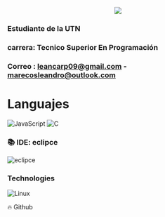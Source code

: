 <!---
LeanIsaac/LeanIsaac is a ✨ special ✨ repository because its `README.md` (this file) appears on your GitHub profile.
You can click the Preview link to take a look at your changes.

--->
<p align='center'>
    <img src="https://media.giphy.com/media/3o7520JM4Eah9ntP2g/giphy.gif">
</p>

### Estudiante de la UTN

### carrera: Tecnico Superior En Programación

### Correo : leancarp09@gmail.com - marecosleandro@outlook.com

# Languajes

![JavaScript](https://img.shields.io/badge/-JavaScript-000?&logo=JavaScript)
![C](https://img.shields.io/badge/-C-000?&logo=C)


### 📚 IDE: eclipce
![eclipce](https://javadesde0.com/wp-content/uploads/icono-eclipse-java-ide.png)

### Technologies

![Linux](https://img.shields.io/badge/-Linux-000?&logo=Linux)

🔥 Github


